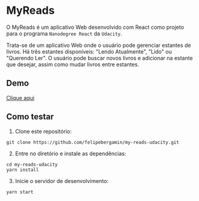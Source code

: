 # MyReads

O MyReads é um aplicativo Web desenvolvido com React como projeto para o programa `Nanodegree React` da `Udacity`.

Trata-se de um aplicativo Web onde o usuário pode gerenciar estantes de livros. Há três estantes disponíveis: "Lendo Atualmente", "Lido" ou "Querendo Ler". O usuário pode buscar novos livros e adicionar na estante que desejar, assim como mudar livros entre estantes.

## Demo

[Clique aqui](https://myreads-felipebergamin.herokuapp.com)

## Como testar

1. Clone este repositório:

```
git clone https://github.com/felipebergamin/my-reads-udacity.git
```

2. Entre no diretório e instale as dependências:

```
cd my-reads-udacity
yarn install
```

3. Inicie o servidor de desenvolvimento:

```
yarn start
```
